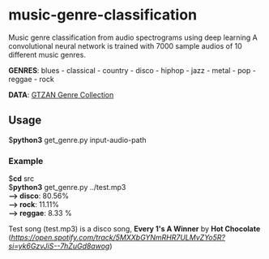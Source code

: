 # music-genre-classification
Music genre classification from audio spectrograms using deep learning
A convolutional neural network is trained with 7000 sample audios of 10 different music genres. 
  
**GENRES**: blues - classical - country - disco - hiphop - jazz - metal - pop - reggae - rock  
  
**DATA**: [GTZAN Genre Collection](http://marsyasweb.appspot.com/download/data_sets)  
             
## Usage  
$**python3**  get_genre.py  input-audio-path  
  
### Example  
$**cd**  src  
$**python3**  get_genre.py  ../test.mp3  
**--> disco**:   80.56%  
**--> rock**: 	  11.11%  
**--> reggae**:  8.33	%  
   
Test song (test.mp3) is a disco song, **Every 1's A Winner** by **Hot Chocolate** (*https://open.spotify.com/track/5MXXbGYNmRHR7ULMvZYo5R?si=yk6GzvJiS--7hZuGd8awog*)   
